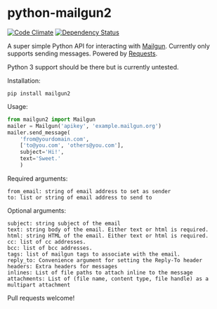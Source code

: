 python-mailgun2
===============

[![Code Climate](https://codeclimate.com/github/albertyw/python-mailgun2/badges/gpa.svg)](https://codeclimate.com/github/albertyw/python-mailgun2)
[![Dependency Status](https://gemnasium.com/albertyw/python-mailgun2.svg)](https://gemnasium.com/albertyw/python-mailgun2)

A super simple Python API for interacting with [Mailgun](http://www.mailgun.com/).
Currently only supports sending messages. Powered by
[Requests](http://docs.python-requests.org/en/latest/).

Python 3 support should be there but is currently untested.

Installation:

```shell
pip install mailgun2
```

Usage:

```python
from mailgun2 import Mailgun
mailer = Mailgun('apikey', 'example.mailgun.org')
mailer.send_message(
    'from@yourdomain.com',
    ['to@you.com', 'others@you.com'],
    subject='Hi!',
    text='Sweet.'
    )
```

Required arguments:
```
from_email: string of email address to set as sender
to: list or string of email address to send to
```

Optional arguments:

```
subject: string subject of the email
text: string body of the email. Either text or html is required.
html: string HTML of the email. Either text or html is required.
cc: list of cc addresses.
bcc: list of bcc addresses.
tags: list of mailgun tags to associate with the email.
reply_to: Convenience argument for setting the Reply-To header
headers: Extra headers for messages
inlines: List of file paths to attach inline to the message
attachments: List of (file name, content type, file handle) as a multipart attachment
```

Pull requests welcome!

